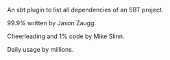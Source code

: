 An sbt plugin to list all dependencies of an SBT project.

99.9% written by Jason Zaugg.

Cheerleading and 1% code by Mike Slinn.

Daily usage by millions.

